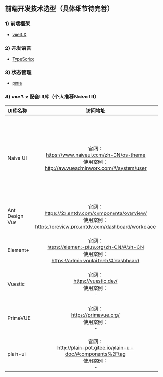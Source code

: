 ## 前端开发技术选型（具体细节待完善）

### 1) 前端框架
* [vue3.X](https://cn.vuejs.org/)

### 2) 开发语言
* [TypeScript](https://www.typescriptlang.org/)

### 3) 状态管理
* [pinia](https://pinia.vuejs.org/)

### 4) vue3.x 配套UI库（个人推荐Naive UI）
| UI库名称       | 访问地址          | 备注   |
| :------------- | :--------------: | :------ |
| Naive UI | 官网：<br>https://www.naiveui.com/zh-CN/os-theme<br>使用案例：<br>http://aw.vueadminwork.com/#/system/user | 在 Twitter 上发布，短期内迅速崛起，GitHub 上获得了 5.1k 颗星 |
| Ant Design Vue | 官网：<br>https://2x.antdv.com/components/overview/<br>使用案例：<br>https://preview.pro.antdv.com/dashboard/workplace | 比较成熟，用户界面简单 |
| Element+ | 官网：<br>https://element-plus.org/zh-CN/#/zh-CN<br>使用案例：<br>https://admin.youlai.tech/#/dashboard | 自vue2.x初期就已名声在外 |
| Vuestic | 官网：<br>https://vuestic.dev/<br>使用案例：<br>- | 模版漂亮，组件及接口灵活 |
| PrimeVUE | 官网：<br>https://primevue.org/<br>使用案例：<br>- | 最早支持vue3.x的框架之一 |
| plain-ui | 官网：<br>http://plain-pot.gitee.io/plain-ui-doc/#components%2Ftag<br>使用案例：<br>- | 个人开源库 |
